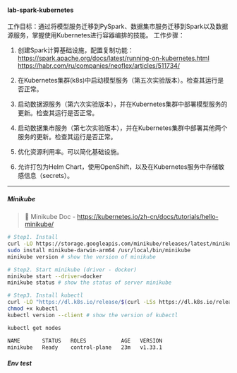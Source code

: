 #### lab-spark-kubernetes

工作目标：通过将模型服务迁移到PySpark、数据集市服务迁移到Spark以及数据源服务，掌握使用Kubernetes进行容器编排的技能。
工作步骤：

1. 创建Spark计算基础设施，配置复制功能：
https://spark.apache.org/docs/latest/running-on-kubernetes.html  https://habr.com/ru/companies/neoflex/articles/511734/ 

2. 在Kubernetes集群(k8s)中启动模型服务（第五次实验版本）。检查其运行是否正常。
3. 启动数据源服务（第六次实验版本），并在Kubernetes集群中部署模型服务的更新。检查其运行是否正常。
4. 启动数据集市服务（第七次实验版本），并在Kubernetes集群中部署其他两个服务的更新。检查其运行是否正常。
5. 优化资源利用率。可以简化基础设施。
6. 允许打包为Helm Chart，使用OpenShift，以及在Kubernetes服务中存储敏感信息（secrets）。

___

#####  Minikube

> 📖 Minikube Doc - https://kubernetes.io/zh-cn/docs/tutorials/hello-minikube/


``` sh
# Step1. Install
curl -LO https://storage.googleapis.com/minikube/releases/latest/minikube-darwin-arm64 
sudo install minikube-darwin-arm64 /usr/local/bin/minikube
minikube version # show the version of minikube

# Step2. Start minikube (driver - docker)
minikube start --driver=docker
minikube status # show the status of server minikube

# Step3. Install kubectl
curl -LO "https://dl.k8s.io/release/$(curl -LSs https://dl.k8s.io/release/stable.txt )/bin/darwin/arm64/kubectl"
chmod +x kubectl
kubectl version --client # show the version of kubectl
```

``` sh
kubectl get nodes

NAME       STATUS   ROLES           AGE   VERSION
minikube   Ready    control-plane   23m   v1.33.1
```

##### Env test






